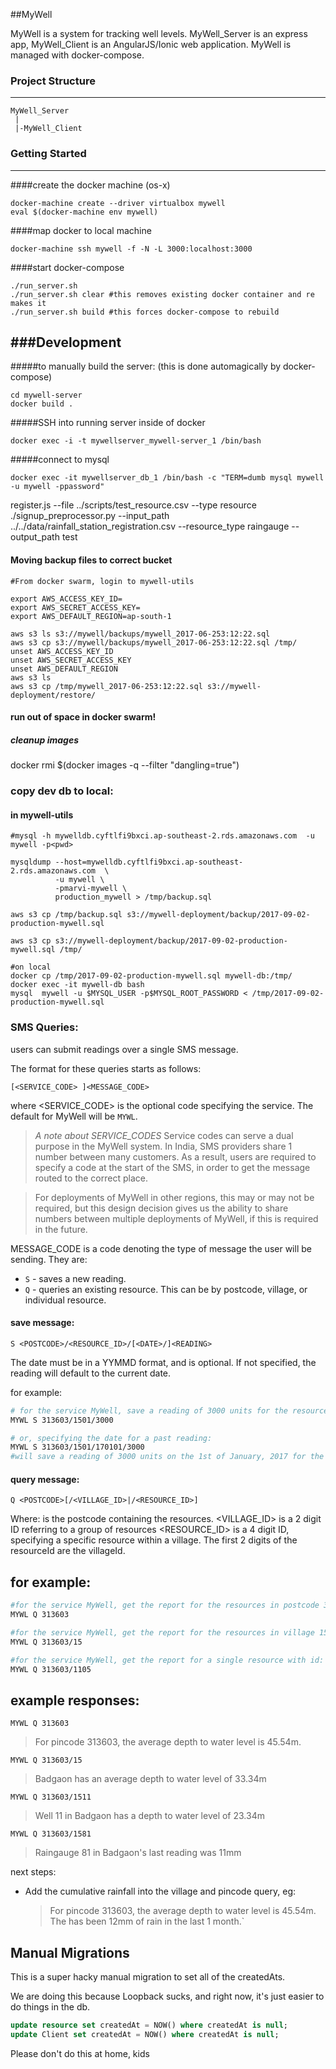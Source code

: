 ##MyWell

MyWell is a system for tracking well levels. MyWell_Server is an express app, MyWell_Client is an AngularJS/Ionic web application.
MyWell is managed with docker-compose.

### Project Structure
---

```
MyWell_Server
 |
 |-MyWell_Client

```

### Getting Started
---
####create the docker machine (os-x)
```
docker-machine create --driver virtualbox mywell
eval $(docker-machine env mywell)
```

####map docker to local machine
```
docker-machine ssh mywell -f -N -L 3000:localhost:3000
```

####start docker-compose
```
./run_server.sh
./run_server.sh clear #this removes existing docker container and re makes it
./run_server.sh build #this forces docker-compose to rebuild
```

###Development
---

#####to manually build the server: (this is done automagically by docker-compose)
```
cd mywell-server
docker build .
```

#####SSH into running server inside of docker
```
docker exec -i -t mywellserver_mywell-server_1 /bin/bash
```

#####connect to mysql
```
docker exec -it mywellserver_db_1 /bin/bash -c "TERM=dumb mysql mywell -u mywell -ppassword"
```




register.js --file ../scripts/test_resource.csv --type resource
./signup_preprocessor.py --input_path ../../data/rainfall_station_registration.csv  --resource_type raingauge --output_path test



#### Moving backup files to correct bucket
```
#From docker swarm, login to mywell-utils

export AWS_ACCESS_KEY_ID=
export AWS_SECRET_ACCESS_KEY=
export AWS_DEFAULT_REGION=ap-south-1

aws s3 ls s3://mywell/backups/mywell_2017-06-253:12:22.sql
aws s3 cp s3://mywell/backups/mywell_2017-06-253:12:22.sql /tmp/
unset AWS_ACCESS_KEY_ID
unset AWS_SECRET_ACCESS_KEY
unset AWS_DEFAULT_REGION
aws s3 ls
aws s3 cp /tmp/mywell_2017-06-253:12:22.sql s3://mywell-deployment/restore/
```



#### run out of space in docker swarm!

##### cleanup images
docker rmi $(docker images -q --filter "dangling=true")


### copy dev db to local:

#### in mywell-utils
```
#mysql -h mywelldb.cyftlfi9bxci.ap-southeast-2.rds.amazonaws.com  -u mywell -p<pwd>

mysqldump --host=mywelldb.cyftlfi9bxci.ap-southeast-2.rds.amazonaws.com  \
          -u mywell \
          -pmarvi-mywell \
          production_mywell > /tmp/backup.sql

aws s3 cp /tmp/backup.sql s3://mywell-deployment/backup/2017-09-02-production-mywell.sql

aws s3 cp s3://mywell-deployment/backup/2017-09-02-production-mywell.sql /tmp/

#on local
docker cp /tmp/2017-09-02-production-mywell.sql mywell-db:/tmp/
docker exec -it mywell-db bash
mysql  mywell -u $MYSQL_USER -p$MYSQL_ROOT_PASSWORD < /tmp/2017-09-02-production-mywell.sql
```


### SMS Queries:


users can submit readings over a single SMS message.

The format for these queries starts as follows:
```
[<SERVICE_CODE> ]<MESSAGE_CODE>
```
where <SERVICE_CODE> is the optional code specifying the service. The default for MyWell will be `MYWL`.

>*A note about SERVICE_CODES*
Service codes can serve a dual purpose in the MyWell system. In India, SMS providers share 1 number between many customers. As a result, users are required to specify a code at the start of the SMS, in order to get the message routed to the correct place.

>For deployments of MyWell in other regions, this may or may not be required, but this design decision gives us the ability to share numbers between multiple deployments of MyWell, if this is required in the future.


MESSAGE_CODE is a code denoting the type of message the user will be sending. They are:

- `S` - saves a new reading.
- `Q` - queries an existing resource. This can be by postcode, village, or individual resource.

#### save message:

```
S <POSTCODE>/<RESOURCE_ID>/[<DATE>/]<READING>
```

The date must be in a YYMMD format, and is optional. If not specified, the reading will default to the current date.

for example:
```bash
# for the service MyWell, save a reading of 3000 units for the resource 1501 in postcode 313603
MYWL S 313603/1501/3000

# or, specifying the date for a past reading:
MYWL S 313603/1501/170101/3000
#will save a reading of 3000 units on the 1st of January, 2017 for the resource 1501 in postcode 313603
```

#### query message:

```
Q <POSTCODE>[/<VILLAGE_ID>|/<RESOURCE_ID>]
```

Where:
<POSTCODE> is the postcode containing the resources.
<VILLAGE_ID> is a 2 digit ID referring to a group of resources
<RESOURCE_ID> is a 4 digit ID, specifying a specific resource within a village. The first 2 digits of the resourceId are the villageId.


## for example:
``` bash
#for the service MyWell, get the report for the resources in postcode 313603
MYWL Q 313603

#for the service MyWell, get the report for the resources in village 15 in postcode 313603
MYWL Q 313603/15

#for the service MyWell, get the report for a single resource with id: 1105 in postcode 313603
MYWL Q 313603/1105
```


## example responses:
`MYWL Q 313603`
>For pincode 313603, the average depth to water level is 45.54m.

`MYWL Q 313603/15`
>Badgaon has an average depth to water level of 33.34m

`MYWL Q 313603/1511`
>Well 11 in Badgaon has a depth to water level of 23.34m

`MYWL Q 313603/1581`
>Raingauge 81 in Badgaon's last reading was 11mm

next steps:
- Add the cumulative rainfall into the village and pincode query, eg:
  >For pincode 313603, the average depth to water level is 45.54m. The has been 12mm of rain in the last 1 month.`


## Manual Migrations


This is a super hacky manual migration to set all of the createdAts.

We are doing this because Loopback sucks, and right now, it's just easier to do things in the db.

```sql
update resource set createdAt = NOW() where createdAt is null;
update Client set createdAt = NOW() where createdAt is null;
```

Please don't do this at home, kids
